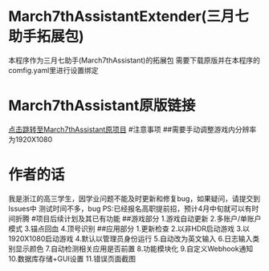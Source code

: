 # March7thAssistantExtender(三月七助手拓展包)
本程序作为三月七助手(March7thAssistant)的拓展包
需要下载原版并在本程序的comfig.yaml里进行设置绑定
# March7thAssistant原版链接
[点击跳转至March7thAssistant原项目](https://github.com/moesnow/March7thAssistant)
#注意事项
##需要手动调整游戏内分辨率为1920X1080
# 作者的话
我是浙江的高三学生，因学业问题不能及时更新和修复bug，如果疑问，请提交到Issues中
测试时间不多，bug
PS:已经报名高职提前招，预计4月中旬就可以有时间折腾
#项目后续计划及其已有功能
##游戏部分
1.游戏自动更新
2.多账户/单账户模式
3.锚点回血
4.顶号识别
##应用部分
1.更新检查
2.以非HDR启动游戏                                                                                                                                                                                                                                                                                                                                                                 3.以1920X1080启动游戏
4.默认以管理员身份运行
5.自动改为英文输入
6.日志输入类别显示颜色
7.自动检测相关应用是否前置
8.功能模块化
9.自定义Webhook通知
10.数据库存储+GUI设置
11.错误页面截图
